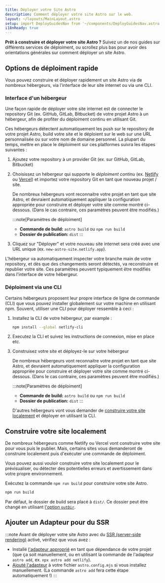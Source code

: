 ```yaml
---
title: Déployer votre Site Astro
description: Comment déployer votre site Astro sur le web.
layout: ~/layouts/MainLayout.astro
setup: import DeployGuidesNav from '~/components/DeployGuidesNav.astro';
i18nReady: true
---
```

**Prêt à construire et déployer votre site Astro ?** Suivez un de nos guides sur différents services de déploiment, ou scrollez plus bas pour avoir des orientations générales sur comment déployer un site Astro.

<DeployGuidesNav />

## Options de déploiment rapide

Vous pouvez construire et déployer rapidement un site Astro via de nombreux hébergeurs, via l'interface de leur site internet ou via une CLI.

### Interface d'un hébergeur

Une façon rapide de déployer votre site internet est de connecter le repository Git (ex. GitHub, GitLab, Bitbucket) de votre projet Astro à un hébergeur, afin de profiter du déploiment continu en utilisant Git.

Ces hébergeurs détectent automatiquement les push sur le repository de votre projet Astro, build votre site et le déploient sur le web sur une URL personnalisée ou sur votre nom de domaine personnel. La plupart du temps, mettre en place le déploiment sur ces platformes suivra les étapes suivantes :

1. Ajoutez votre repository à un provider Git (ex. sur GitHub, GitLab, Bitbucket)

1. Choisissez un hébergeur qui supporte le *déploiment continu* (ex. [Netlify](/en/guides/deploy/netlify/) ou [Vercel](/en/guides/deploy/vercel/)) et importez votre repository Git en tant que nouveau projet / site.

    De nombreux hébergeurs vont reconnaitre votre projet en tant que site Astro, et devraient automatiquement appliquer la configuration appropriée pour construire et déployer votre site comme montré ci-dessous. (Dans le cas contraire, ces paramètres peuvent être modifiés.)

    :::note[Paramètres de déploiment]
    - **Commande de build:** `astro build` ou `npm run build`
    - **Dossier de publication:** `dist`
    :::

1. Cliquez sur "Déployer" et votre nouveau site internet sera créé avec une URL unique (ex. `new-astro-site.netlify.app`).


L'hébergeur va automatiquement inspecter votre branche main de votre repository, et dès que des changements seront détectés, va reconstruire et republier votre site. Ces paramètres peuvent typiquement être modifiés dans l'interface de votre hébergeur.

### Déploiment via une CLI

Certains hébergeurs proposent leur propre interface de ligne de commande (CLI) que vous pouvez installer globalement sur votre machine en utilisant npm. Souvent, utiliser une CLI pour déployer ressemble à ceci :

1. Installez la CLI de votre hébergeur, par example :

    ```bash
    npm install --global netlify-cli
    ```

1. Executez la CLI et suivez les instructions de connexion, mise en place etc.

1. Construisez votre site et déployez-le sur votre hébergeur

    De nombreux hébergeurs vont reconnaitre votre projet en tant que site Astro, et devraient automatiquement appliquer la configuration appropriée pour construire et déployer votre site comme montré ci-dessous. (Dans le cas contraire, ces paramètres peuvent être modifiés.)

    :::note[Paramètres de déploiment]
    - **Commande de build:** `astro build` ou `npm run build`
    - **Dossier de publication:** `dist`
    :::


    D'autres hébergeurs vont vous demander de [construire votre site localement](#construire-votre-site-localement) et déployer en utilisant la CLI.

## Construire votre site localement

De nombreux hébergeurs comme Netlify ou Vercel vont construire votre site pour vous puis le publier. Mais, certains sites vous demanderont de construire localement puis d'exécuter une commande de déploiment.

Vous pouvez aussi vouloir construire votre site localement pour le prévisualiser, ou détecter des potentielles erreurs et avertissement dans votre propre environnement.

Exécutez la commande `npm run build` pour construire votre site Astro.

```bash
npm run build
```

Par défaut, le dossier de build sera placé à `dist/`. Ce dossier peut être changé en utilisant [l'option `outDir`](/fr/reference/configuration-reference/#outdir).

## Ajouter un Adapteur pour du SSR

:::note
Avant de déployer votre site Astro avec du [SSR (server-side rendering)](/fr/guides/server-side-rendering/) activé, vérifiez que vous avez :

- Installé [l'adapteur approprié](/fr/guides/server-side-rendering/#activation-du-mode-ssr-dans-votre-projet) en tant que dépendance de votre projet (que ça soit manuellement, ou en utilisant la commande de l'adapteur `astro add`, ex. `npx astro add netlify`).
- [Ajouté l'adapteur](/fr/reference/configuration-reference/#integrations) à votre fichier `astro.config.mjs` si vous installez manuellement. (La commande `astro add` fera cette étape automatiquement !)
:::

